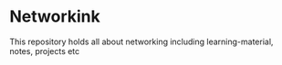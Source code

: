 # Networkink
This repository holds all about networking including learning-material, notes, projects etc
